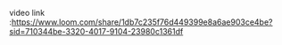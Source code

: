 video link :https://www.loom.com/share/1db7c235f76d449399e8a6ae903ce4be?sid=710344be-3320-4017-9104-23980c1361df

